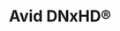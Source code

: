 ---
# If MB is 1, data rates will be treated as they are, meagbytes per seconds, for all calculations. If you set it to 8, it means the data is in megabits per second, and it will be divided by 8 in the selector.
title: Avid DNxHD® 
name: DNxHD
bitrate: constant
MB: 1
Resolutions:
  FHD:
    Res: 1920 x 1080px
    Codec:
      DNxHD 440x:
        60:
          Data: 55
          Bits: "10"
          Chroma: "4:2:2"
        59.94:
          Data: 55
          Bits: "10"
          Chroma: "4:2:2"
        29.97:
          Data: 55
          Bits: "10"
          Chroma: "4:4:4"
      DNxHD 440:
        60:
          Data: 55
          Bits: "8"
          Chroma: "4:2:2"
        59.94:
          Data: 55
          Bits: "8"
          Chroma: "4:2:2"
      DNxHD 290:
        60:
          Data: 36.375
          Bits: "8"
          Chroma: "4:2:2"
        59.94:
          Data: 36.375
          Bits: "8"
          Chroma: "4:2:2"
      DNxHD 90:
        60:
          Data: 11.25
          Bits: "8"
          Chroma: "4:2:2"
        59.94:
          Data: 11.25
          Bits: "8"
          Chroma: "4:2:2"
      DNxHD 365x:
        50:
          Data: 45.875
          Bits: "10"
          Chroma: "4:2:2"
        25:
          Data: 4.5
          Bits: "10"
          Chroma: "4:4:4"
      DNxHD 365:
        50:
          Data: 45.875
          Bits: "8"
          Chroma: "4:2:2"
      DNxHD 240:
        50:
          Data: 30.25
          Bits: "8"
          Chroma: "4:2:2"
      DNxHD 75:
        50:
          Data: 9.375
          Bits: "8"
          Chroma: "4:2:2"
      DNxHD 220x:
        29.97:
          Data: 27.5
          Bits: "10"
          Chroma: "4:2:2"
      DNxHD 220:
        29.97:
          Data: 27.5
          Bits: "8"
          Chroma: "4:2:2"
        59.94:
          Data: 27.5
          Bits: "8"
          Chroma: "4:2:2"  
      DNxHD 145:
        29.97:
          Data: 18.125
          Bits: "8"
          Chroma: "4:2:2"
      DNxHD 100:
        29.97:
          Data: 12.5
          Bits: "8"
          Chroma: "4:2:2"
      DNxHD 185x:
        25:
          Data: 23
          Bits: "10"
          Chroma: "4:2:2"
      DNxHD 185:
        25:
          Data: 23
          Bits: "8"
          Chroma: "4:2:2"
      DNxHD 120:
        25:
          Data: 15.125
          Bits: "8"
          Chroma: "4:2:2"
      DNxHD 85:
        25:
          Data: 10.5
          Bits: "8"
          Chroma: "4:2:2"
      DNxHD 350x:
        24:
          Data: 44
          Bits: "10"
          Chroma: "4:4:4"
        23.976:
          Data: 44
          Bits: "10"
          Chroma: "4:4:4"
      DNxHD 175x:
        24:
          Data: 22
          Bits: "10"
          Chroma: "4:2:2"
      DNxHD 175:
        24:
          Data: 22
          Bits: "8"
          Chroma: "4:2:2"
      DNxHD 115:
        24:
          Data: 14.5
          Bits: "8"
          Chroma: "4:2:2"
      DNxHD 80:
        24:
          Data: 10
          Bits: "8"
          Chroma: "4:2:2"
      DNxHD 36:
        24:
          Data: 4.5
          Bits: "8"
          Chroma: "4:2:2"
      DNxHD 45:
        29.97:
          Data: 5.625
          Bits: "8"
          Chroma: "4:2:2"
  HD:
    Res: 1280 x 720px
    Codec:
      DNxHD 220x:
        59.94:
          Data: 27.5
          Bits: "10"
          Chroma: "4:2:2"
        29.97:
          Data: 27.5
          Bits: "10"
          Chroma: "4:2:2"
      DNxHD 220:
        59.94:
          Data: 27.5
          Bits: "8"
          Chroma: "4:2:2"
      DNxHD 145:
        59.94:
          Data: 18.125
          Bits: "8"
          Chroma: "4:2:2"
        29.97:
          Data: 18.125
          Bits: "8"
          Chroma: "4:2:2"
      DNxHD 100:
        59.94:
          Data: 12.5
          Bits: "8"
          Chroma: "4:2:2"
      DNxHD 175x:
        50:
          Data: 21.875
          Bits: "10"
          Chroma: "4:2:2"
      DNxHD 175:
        50:
          Data: 21.875
          Bits: "8"
          Chroma: "4:2:2"
      DNxHD 115:
        50:
          Data: 14.375
          Bits: "8"
          Chroma: "4:2:2"
        29.97:
          Data: 14.375
          Bits: "8"
          Chroma: "4:2:2"
      DNxHD 85:
        50:
          Data: 10.625
          Bits: "8"
          Chroma: "4:2:2"
        29.97:
          Data: 10.625
          Bits: "8"
          Chroma: "4:2:2"
      DNxHD 110x:
        29.97:
          Data: 13.75
          Bits: "10"
          Chroma: "4:2:2"
      DNxHD 110:
        29.97:
          Data: 13.75
          Bits: "8"
          Chroma: "4:2:2"
      DNxHD 75:
        29.97:
          Data: 9
          Bits: "8"
          Chroma: "4:2:2"
      DNxHD 50:
        29.97:
          Data: 6.375
          Bits: "8"
          Chroma: "4:2:2"
        23.976:
          Data: 5.125
          Bits: "8"
          Chroma: "4:2:2"
      DNxHD 90x:
        25:
          Data: 11.5
          Bits: "10"
          Chroma: "4:2:2"
      DNxHD 90:
        25:
          Data: 11.5
          Bits: "8"
          Chroma: "4:2:2"
      DNxHD 60:
        25:
          Data: 7.5
          Bits: "8"
          Chroma: "4:2:2"
        23.976:
          Data: 7.25
          Bits: "8"
          Chroma: "4:2:2"
      DNxHD 45:
        25:
          Data: 5.375
          Bits: "8"
          Chroma: "4:2:2"
        23.976:
          Data: 5.375
          Bits: "8"
          Chroma: "4:2:2"
---